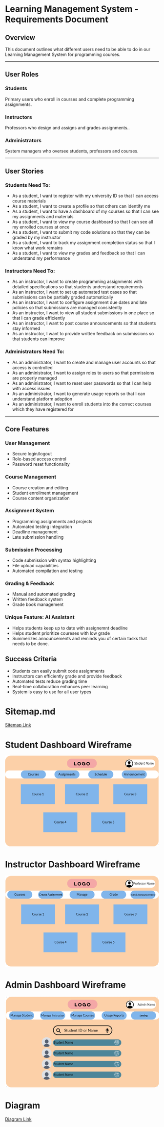 # Learning Management System - Requirements Document

## Overview

This document outlines what different users need to be able to do in our Learning Management System for programming courses.

---

## User Roles

### Students

Primary users who enroll in courses and complete programming assignments.

### Instructors

Professors who design and assigns and grades assignments..

### Administrators

System managers who oversee students, professors and courses.

---

## User Stories

### Students Need To:

- As a student, I want to register with my university ID so that I can access course materials
- As a student, I want to create a profile so that others can identify me
- As a student, I want to have a dashboard of my courses so that I can see my assignments and materials
- As a student, I want to view my course dashboard so that I can see all my enrolled courses at once
- As a student, I want to submit my code solutions so that they can be graded by my instructor
- As a student, I want to track my assignment completion status so that I know what work remains
- As a student, I want to view my grades and feedback so that I can understand my performance

### Instructors Need To:

- As an instructor, I want to create programming assignments with detailed specifications so that students understand requirements
- As an instructor, I want to set up automated test cases so that submissions can be partially graded automatically
- As an instructor, I want to configure assignment due dates and late policies so that submissions are managed consistently
- As an instructor, I want to view all student submissions in one place so that I can grade efficiently
- As an instructor, I want to post course announcements so that students stay informed
- As an instructor, I want to provide written feedback on submissions so that students can improve

### Administrators Need To:

- As an administrator, I want to create and manage user accounts so that access is controlled
- As an administrator, I want to assign roles to users so that permissions are properly managed
- As an administrator, I want to reset user passwords so that I can help with access issues
- As an administrator, I want to generate usage reports so that I can understand platform adoption
- As an administrator, I want to enroll students into the correct courses which they have registered for

---

## Core Features

### User Management

- Secure login/logout
- Role-based access control
- Password reset functionality

### Course Management

- Course creation and editing
- Student enrollment management
- Course content organization

### Assignment System

- Programming assignments and projects
- Automated testing integration
- Deadline management
- Late submission handling

### Submission Processing

- Code submission with syntax highlighting
- File upload capabilities
- Automated compilation and testing

### Grading & Feedback

- Manual and automated grading
- Written feedback system
- Grade book management

### Unique Feature: AI Assistant

- Helps students keep up to date with assignemnt deadline
- Helps student prioritize coureses with low grade
- Summerizes announcements and reminds you of certain tasks that needs to be done.

## Success Criteria

- Students can easily submit code assignments
- Instructors can efficiently grade and provide feedback
- Automated tests reduce grading time
- Real-time collaboration enhances peer learning
- System is easy to use for all user types

# Sitemap.md

[Sitemap Link](sitemap.md)

# Student Dashboard Wireframe

![Student Dashboard](<Screenshot 2025-09-08 140130.png>)

# Instructor Dashboard Wireframe

![Instructor Dashboard](<Screenshot 2025-09-08 140419.png>)

# Admin Dashboard Wireframe

![Admin Dashboard](<Screenshot 2025-09-08 140451.png>)

# Diagram

[Diagram Link](diagram.md)
